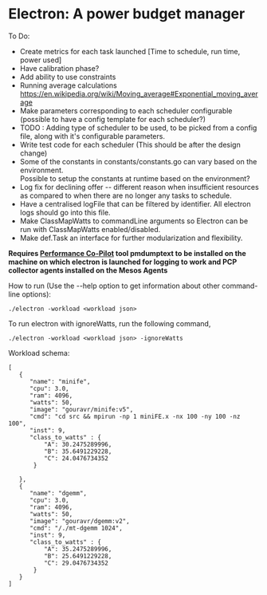 Electron: A power budget manager
======================================

To Do:

 * Create metrics for each task launched [Time to schedule, run time, power used]
 * Have calibration phase?
 * Add ability to use constraints
 * Running average calculations https://en.wikipedia.org/wiki/Moving_average#Exponential_moving_average
 * Make parameters corresponding to each scheduler configurable (possible to have a config template for each scheduler?)
 * TODO : Adding type of scheduler to be used, to be picked from a config file, along with it's configurable parameters.
 * Write test code for each scheduler (This should be after the design change)
 * Some of the constants in constants/constants.go can vary based on the environment.  
   Possible to setup the constants at runtime based on the environment?
 * Log fix for declining offer -- different reason when insufficient resources as compared to when there are no
    longer any tasks to schedule.
 * Have a centralised logFile that can be filtered by identifier. All electron logs should go into this file.
 * Make ClassMapWatts to commandLine arguments so Electron can be run with ClassMapWatts enabled/disabled.
 * Make def.Task an interface for further modularization and flexibility.


**Requires [Performance Co-Pilot](http://pcp.io/) tool pmdumptext to be installed on the
machine on which electron is launched for logging to work and PCP collector agents installed
on the Mesos Agents**


How to run (Use the --help option to get information about other command-line options):

`./electron -workload <workload json>`

To run electron with ignoreWatts, run the following command,

`./electron -workload <workload json> -ignoreWatts`


Workload schema:

```
[
   {
      "name": "minife",
      "cpu": 3.0,
      "ram": 4096,
      "watts": 50,
      "image": "gouravr/minife:v5",
      "cmd": "cd src && mpirun -np 1 miniFE.x -nx 100 -ny 100 -nz 100",
      "inst": 9,
      "class_to_watts" : {
          "A": 30.2475289996,
          "B": 35.6491229228,
          "C": 24.0476734352
       }

   },
   {
      "name": "dgemm",
      "cpu": 3.0,
      "ram": 4096,
      "watts": 50,
      "image": "gouravr/dgemm:v2",
      "cmd": "/./mt-dgemm 1024",
      "inst": 9,
      "class_to_watts" : {
          "A": 35.2475289996,
          "B": 25.6491229228,
          "C": 29.0476734352
       }
   }
]
```
